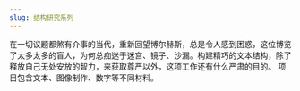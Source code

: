 ```yaml
---
slug: 结构研究系列
---
```


在一切议题都煞有介事的当代，重新回望博尔赫斯，总是令人感到困惑，这位博览了太多太多的盲人，为何总痴迷于迷宫、镜子、沙漏。构建精巧的文本结构，除了释放自己无处安放的智力，来获取尊严以外，这项工作还有什么严肃的目的。
项目包含文本、图像制作、数字等不同材料。